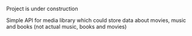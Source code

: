 Project is under construction

Simple API for media library which could store data about movies, music and books (not actual music, books and movies)